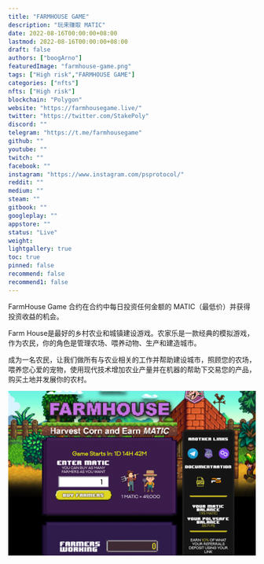```yaml
---
title: "FARMHOUSE GAME"
description: "玩来赚取 MATIC"
date: 2022-08-16T00:00:00+08:00
lastmod: 2022-08-16T00:00:00+08:00
draft: false
authors: ["boogArno"]
featuredImage: "farmhouse-game.png"
tags: ["High risk","FARMHOUSE GAME"]
categories: ["nfts"]
nfts: ["High risk"]
blockchain: "Polygon"
website: "https://farmhousegame.live/"
twitter: "https://twitter.com/StakePoly"
discord: ""
telegram: "https://t.me/farmhousegame"
github: ""
youtube: ""
twitch: ""
facebook: ""
instagram: "https://www.instagram.com/psprotocol/"
reddit: ""
medium: ""
steam: ""
gitbook: ""
googleplay: ""
appstore: ""
status: "Live"
weight: 
lightgallery: true
toc: true
pinned: false
recommend: false
recommend1: false
---
```

FarmHouse Game 合约在合约中每日投资任何金额的 MATIC（最低价）并获得投资收益的机会。

Farm House是最好的乡村农业和城镇建设游戏。农家乐是一款经典的模拟游戏，作为农民，你的角色是管理农场、喂养动物、生产和建造城市。

成为一名农民，让我们做所有与农业相关的工作并帮助建设城市，照顾您的农场，喂养您心爱的宠物，使用现代技术增加农业产量并在机器的帮助下交易您的产品，购买土地并发展你的农村。

![farmhousegame-dapp-games-matic-image1_69fb94d00a6646e9fa74c781ff2c0c41](farmhousegame-dapp-games-matic-image1_69fb94d00a6646e9fa74c781ff2c0c41.png)
